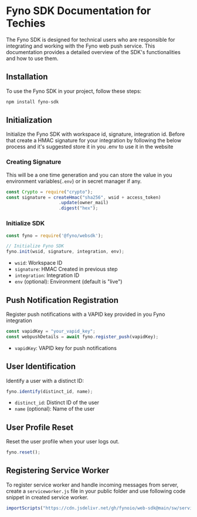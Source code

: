 # Fyno SDK Documentation for Techies

The Fyno SDK is designed for technical users who are responsible for integrating and working with the Fyno web push service. This documentation provides a detailed overview of the SDK's functionalities and how to use them.

## Installation

To use the Fyno SDK in your project, follow these steps:

```bash
npm install fyno-sdk
```

## Initialization
Initialize the Fyno SDK with workspace id, signature, integration id. Before that create a HMAC signature for your integration by following the below process and it's suggested store it in you .env to use it in the website

### Creating Signature
This will be a one time generation and you can store the value in you environment variables(`.env`) or in secret manager if any.

```javascript
const Crypto = require("crypto");
const signature = createHmac("sha256", wsid + access_token)
                    .update(owner_mail)
                    .digest("hex");
```
### Initialize SDK
```javascript
const fyno = require('@fyno/websdk');

// Initialize Fyno SDK
fyno.init(wsid, signature, integration, env);
```

* `wsid`: Workspace ID
* `signature`: HMAC Created in previous step
* `integration`: Integration ID
* `env` (optional): Environment (default is "live")

## Push Notification Registration
Register push notifications with a VAPID key provided in you Fyno integration

```javascript
const vapidKey = "your_vapid_key";
const webpushDetails = await fyno.register_push(vapidKey);
```
* `vapidKey`: VAPID key for push notifications


## User Identification
Identify a user with a distinct ID:
```javascript
fyno.identify(distinct_id, name);
```

* `distinct_id`: Distinct ID of the user
* `name` (optional): Name of the user

## User Profile Reset
Reset the user profile when your user logs out.

```javascript
fyno.reset();
```

## Registering Service Worker
To register service worker and handle incoming messages from server, create a `serviceworker.js` file in your public folder and use following code snippet in created service worker.

```javascript
importScripts("https://cdn.jsdelivr.net/gh/fynoio/web-sdk@main/sw/serviceworker.js")
```
